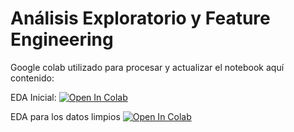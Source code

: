 # Análisis Exploratorio y Feature Engineering

Google colab utilizado para procesar y actualizar el notebook aquí contenido:

EDA Inicial:
[![Open In Colab](https://colab.research.google.com/assets/colab-badge.svg)](https://colab.research.google.com/drive/1DO655QSNOisHjmgwuIkW0gjMwIu1a8p7?usp=sharing)

EDA para los datos limpios
[![Open In Colab](https://colab.research.google.com/assets/colab-badge.svg)](https://colab.research.google.com/drive/1l2rtDyJH0FAJb-4ATtHDbUq7T3oy36OR?usp=sharing)
